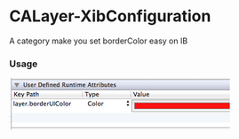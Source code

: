 # CALayer-XibConfiguration
A category make you set borderColor easy on IB
### Usage
![](https://raw.githubusercontent.com/Julyyq/image-bucket/master/1.png)

